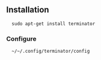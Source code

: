 ## Installation
```
  sudo apt-get install terminator
```

### Configure
```
  ~/~/.config/terminator/config
```
